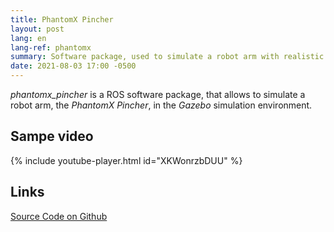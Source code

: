 ```yaml
---
title: PhantomX Pincher
layout: post
lang: en
lang-ref: phantomx
summary: Software package, used to simulate a robot arm with realistic physics.
date: 2021-08-03 17:00 -0500
---
```


*phantomx_pincher* is a ROS software package, that allows to simulate a robot arm, the *PhantomX Pincher*, in the *Gazebo* simulation environment.

## Sampe video
{% include youtube-player.html id="XKWonrzbDUU" %}

## Links
[Source Code on Github](https://github.com/Viejony/phantomx_pincher)